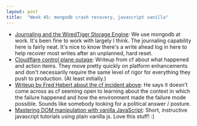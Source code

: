 ```yaml
---
layout: post
title:  "Week 45: mongodb crash recovery, javascript vanilla"
---
```


* [Journaling and the WiredTiger Storage Engine](https://www.mongodb.com/docs/v4.4/core/journaling/): We use mongodb at work. It's been fine to work with largely I think. The journaling capability here is fairly neat. It's nice to know there's a write ahead log in here to help recover most writes after an unplanned, hard reset.
* [Cloudflare control plane outage](https://blog.cloudflare.com/post-mortem-on-cloudflare-control-plane-and-analytics-outage/): Writeup from cf about what happened and action items. They move pretty quickly on platform enhancements and don't necessarily require the same level of rigor for everything they push to production. (At least initially.)
* [Writeup by Fred Hebert about the cf incident above](https://www.thevoid.community/incident-detail?recordId=rec7OIQslY0aYVqjA): He says it doesn't come across as cf seeming open to learning about the context in which the failure happened and how the environment made the failure mode possible. Sounds like somebody looking for a political answer / posture.
* [Mastering DOM manipulation with vanilla JavaScript](https://phuoc.ng/collection/html-dom/): Short, instructive javascript tutorials using plain vanilla js. Love this stuff! :)